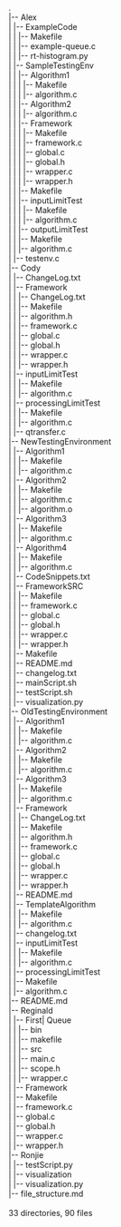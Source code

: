 .<br>
|-- Alex<br>
|   |-- ExampleCode<br>
|   |   |-- Makefile<br>
|   |   |-- example-queue.c<br>
|   |   |-- rt-histogram.py<br>
|   |-- SampleTestingEnv<br>
|   |   |-- Algorithm1<br>
|   |   |   |-- Makefile<br>
|   |   |   |-- algorithm.c<br>
|   |   |-- Algorithm2<br>
|   |   |   |-- algorithm.c<br>
|   |   |-- Framework<br>
|   |   |   |-- Makefile<br>
|   |   |   |-- framework.c<br>
|   |   |   |-- global.c<br>
|   |   |   |-- global.h<br>
|   |   |   |-- wrapper.c<br>
|   |   |   |-- wrapper.h<br>
|   |   |-- Makefile<br>
|   |   |-- inputLimitTest<br>
|   |   |   |-- Makefile<br>
|   |   |   |-- algorithm.c<br>
|   |   |-- outputLimitTest<br>
|   |       |-- Makefile<br>
|   |       |-- algorithm.c<br>
|   |-- testenv.c<br>
|-- Cody<br>
|   |-- ChangeLog.txt<br>
|   |-- Framework<br>
|   |   |-- ChangeLog.txt<br>
|   |   |-- Makefile<br>
|   |   |-- algorithm.h<br>
|   |   |-- framework.c<br>
|   |   |-- global.c<br>
|   |   |-- global.h<br>
|   |   |-- wrapper.c<br>
|   |   |-- wrapper.h<br>
|   |-- inputLimitTest<br>
|   |   |-- Makefile<br>
|   |   |-- algorithm.c<br>
|   |-- processingLimitTest<br>
|   |   |-- Makefile<br>
|   |   |-- algorithm.c<br>
|   |-- qtransfer.c<br>
|-- NewTestingEnvironment<br>
|   |-- Algorithm1<br>
|   |   |-- Makefile<br>
|   |   |-- algorithm.c<br>
|   |-- Algorithm2<br>
|   |   |-- Makefile<br>
|   |   |-- algorithm.c<br>
|   |   |-- algorithm.o<br>
|   |-- Algorithm3<br>
|   |   |-- Makefile<br>
|   |   |-- algorithm.c<br>
|   |-- Algorithm4<br>
|   |   |-- Makefile<br>
|   |   |-- algorithm.c<br>
|   |-- CodeSnippets.txt<br>
|   |-- FrameworkSRC<br>
|   |   |-- Makefile<br>
|   |   |-- framework.c<br>
|   |   |-- global.c<br>
|   |   |-- global.h<br>
|   |   |-- wrapper.c<br>
|   |   |-- wrapper.h<br>
|   |-- Makefile<br>
|   |-- README.md<br>
|   |-- changelog.txt<br>
|   |-- mainScript.sh<br>
|   |-- testScript.sh<br>
|   |-- visualization.py<br>
|-- OldTestingEnvironment<br>
|   |-- Algorithm1<br>
|   |   |-- Makefile<br>
|   |   |-- algorithm.c<br>
|   |-- Algorithm2<br>
|   |   |-- Makefile<br>
|   |   |-- algorithm.c<br>
|   |-- Algorithm3<br>
|   |   |-- Makefile<br>
|   |   |-- algorithm.c<br>
|   |-- Framework<br>
|   |   |-- ChangeLog.txt<br>
|   |   |-- Makefile<br>
|   |   |-- algorithm.h<br>
|   |   |-- framework.c<br>
|   |   |-- global.c<br>
|   |   |-- global.h<br>
|   |   |-- wrapper.c<br>
|   |   |-- wrapper.h<br>
|   |-- README.md<br>
|   |-- TemplateAlgorithm<br>
|   |   |-- Makefile<br>
|   |   |-- algorithm.c<br>
|   |-- changelog.txt<br>
|   |-- inputLimitTest<br>
|   |   |-- Makefile<br>
|   |   |-- algorithm.c<br>
|   |-- processingLimitTest<br>
|       |-- Makefile<br>
|       |-- algorithm.c<br>
|-- README.md<br>
|-- Reginald<br>
|   |-- First| Queue<br>
|   |   |-- bin<br>
|   |   |-- makefile<br>
|   |   |-- src<br>
|   |       |-- main.c<br>
|   |       |-- scope.h<br>
|   |       |-- wrapper.c<br>
|   |-- Framework<br>
|       |-- Makefile<br>
|       |-- framework.c<br>
|       |-- global.c<br>
|       |-- global.h<br>
|       |-- wrapper.c<br>
|       |-- wrapper.h<br>
|-- Ronjie<br>
|   |-- testScript.py<br>
|   |-- visualization<br>
|       |-- visualization.py<br>
|-- file_structure.md<br>
<br>
33 directories, 90 files<br>
